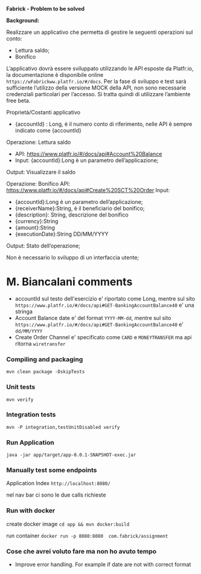**Fabrick - Problem to be solved**

**Background:**

Realizzare un applicativo che permetta di gestire le seguenti operazioni sul conto:
* Lettura saldo;
* Bonifico

L’applicativo dovrà essere sviluppato utilizzando le API esposte da Platfr.io, la documentazione è disponibile online `https://wFabrickww.platfr.io/#/docs`.
Per la fase di sviluppo e test sarà sufficiente l’utilizzo della versione MOCK della API, non sono necessarie credenziali particolari per l’accesso. Si tratta quindi di utilizzare l’ambiente free beta.

Proprietà/Costanti applicativo
* {accountId} : Long, è il numero conto di riferimento, nelle API è sempre indicato come {accountId}

Operazione: Lettura saldo

* API: https://www.platfr.io/#/docs/api#Account%20Balance
* Input: {accountId}:Long è un parametro dell’applicazione;

Output: Visualizzare il saldo

Operazione: Bonifico
	API: https://www.platfr.io/#/docs/api#Create%20SCT%20Order
Input:
*	{accountId}:Long è un parametro dell’applicazione;
*	{receiverName}:String, è il beneficiario del bonifico;
*	{description}: String, descrizione del bonifico
*	{currency}:String
*	{amount}:String 
*	{executionDate}:String DD/MM/YYYY

Output: Stato dell’operazione;

Non è necessario lo sviluppo di un interfaccia utente;



# M. Biancalani comments
* accountId sul testo dell'esercizio e' riportato come Long, mentre sul sito `https://www.platfr.io/#/docs/api#GET-BankingAccountBalance40` e' una stringa
* Account Balance date e' del format `YYYY-MM-dd`, mentre sul sito `https://www.platfr.io/#/docs/api#GET-BankingAccountBalance40` e' `dd/MM/YYYY`
* Create Order Channel e' specificato come `CARD` e `MONEYTRANSFER` ma api ritorna `wiretransfer`
### Compiling and packaging
`mvn clean package -DskipTests`

### Unit tests
`mvn verify`

### Integration tests
`mvn -P integration,testUnitDisabled verify`

### Run Application

`java -jar app/target/app-0.0.1-SNAPSHOT-exec.jar`


### Manually test some endpoints
Application Index
`http://localhost:8080/`

nel nav bar ci sono le due calls richieste
### Run with docker 

create docker image
`cd app && mvn docker:build`

run container
`docker run -p 8080:8080  com.fabrick/assignment`

### Cose che avrei voluto fare ma non ho avuto tempo
* Improve error handling. For example if date are not with correct format